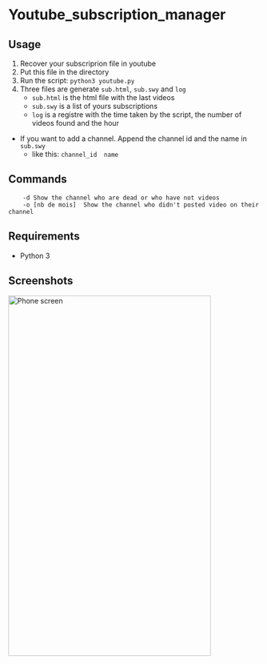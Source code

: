 # Youtube_subscription_manager

## Usage
1. Recover your subscriprion file in youtube
2. Put this file in the directory
3. Run the script:
``` python3 youtube.py ```
4. Three files are generate `sub.html`, `sub.swy` and `log`
    - `sub.html` is the html file with the last videos
    - `sub.swy` is a list of yours subscriptions
    - `log` is a registre with the time taken by the script, the number of videos found and the hour
- If you want to add a channel. Append the channel id and the name in ` sub.swy`
    - like this: ```channel_id	name ```

## Commands
```
    -d Show the channel who are dead or who have not videos
    -o [nb de mois]  Show the channel who didn't posted video on their channel
```

## Requirements
- Python 3


## Screenshots
<p><img src="./screenshot/index.pnj" alt="Phone screen" width=405px height=720px></p>
